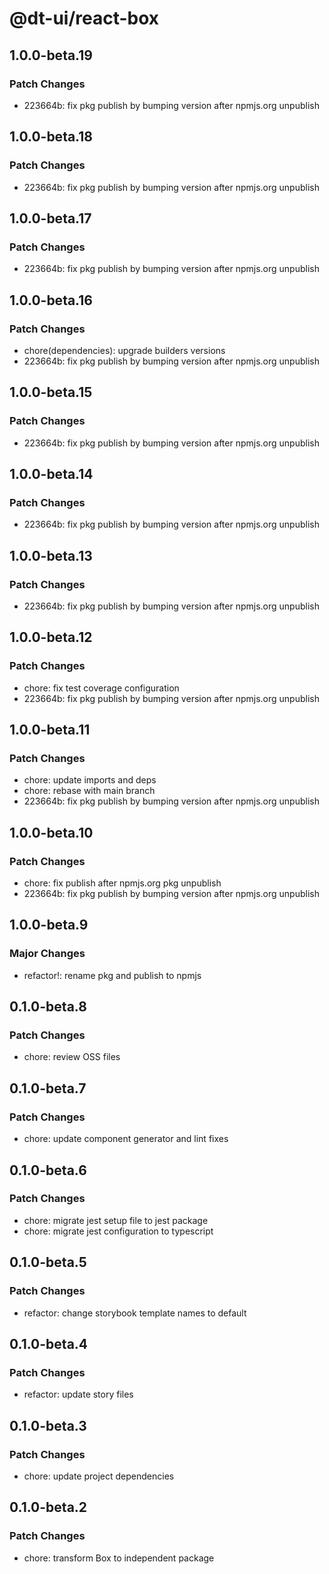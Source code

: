 # @dt-ui/react-box

## 1.0.0-beta.19

### Patch Changes

- 223664b: fix pkg publish by bumping version after npmjs.org unpublish

## 1.0.0-beta.18

### Patch Changes

- 223664b: fix pkg publish by bumping version after npmjs.org unpublish

## 1.0.0-beta.17

### Patch Changes

- 223664b: fix pkg publish by bumping version after npmjs.org unpublish

## 1.0.0-beta.16

### Patch Changes

- chore(dependencies): upgrade builders versions
- 223664b: fix pkg publish by bumping version after npmjs.org unpublish

## 1.0.0-beta.15

### Patch Changes

- 223664b: fix pkg publish by bumping version after npmjs.org unpublish

## 1.0.0-beta.14

### Patch Changes

- 223664b: fix pkg publish by bumping version after npmjs.org unpublish

## 1.0.0-beta.13

### Patch Changes

- 223664b: fix pkg publish by bumping version after npmjs.org unpublish

## 1.0.0-beta.12

### Patch Changes

- chore: fix test coverage configuration
- 223664b: fix pkg publish by bumping version after npmjs.org unpublish

## 1.0.0-beta.11

### Patch Changes

- chore: update imports and deps
- chore: rebase with main branch
- 223664b: fix pkg publish by bumping version after npmjs.org unpublish

## 1.0.0-beta.10

### Patch Changes

- chore: fix publish after npmjs.org pkg unpublish
- 223664b: fix pkg publish by bumping version after npmjs.org unpublish

## 1.0.0-beta.9

### Major Changes

- refactor!: rename pkg and publish to npmjs

## 0.1.0-beta.8

### Patch Changes

- chore: review OSS files

## 0.1.0-beta.7

### Patch Changes

- chore: update component generator and lint fixes

## 0.1.0-beta.6

### Patch Changes

- chore: migrate jest setup file to jest package
- chore: migrate jest configuration to typescript

## 0.1.0-beta.5

### Patch Changes

- refactor: change storybook template names to default

## 0.1.0-beta.4

### Patch Changes

- refactor: update story files

## 0.1.0-beta.3

### Patch Changes

- chore: update project dependencies

## 0.1.0-beta.2

### Patch Changes

- chore: transform Box to independent package
